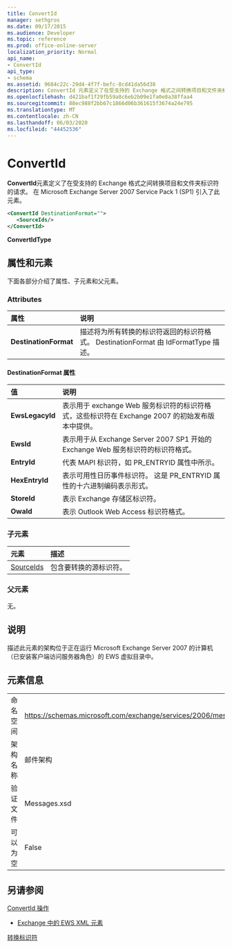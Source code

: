 ```yaml
---
title: ConvertId
manager: sethgros
ms.date: 09/17/2015
ms.audience: Developer
ms.topic: reference
ms.prod: office-online-server
localization_priority: Normal
api_name:
- ConvertId
api_type:
- schema
ms.assetid: 9684c22c-29d4-4f7f-befc-8cd41da56d38
description: ConvertId 元素定义了在受支持的 Exchange 格式之间转换项目和文件夹标识符的请求。 在 Microsoft Exchange Server 2007 Service Pack 1 (SP1) 引入了此元素。
ms.openlocfilehash: d421baf1f29fb59a8c6eb2b09e1fa0e8a38ffaa4
ms.sourcegitcommit: 88ec988f2bb67c1866d06b361615f3674a24e795
ms.translationtype: MT
ms.contentlocale: zh-CN
ms.lasthandoff: 06/03/2020
ms.locfileid: "44452536"
---
```

# <a name="convertid"></a>ConvertId

**ConvertId**元素定义了在受支持的 Exchange 格式之间转换项目和文件夹标识符的请求。 在 Microsoft Exchange Server 2007 Service Pack 1 (SP1) 引入了此元素。 
  
```xml
<ConvertId DestinationFormat="">
   <SourceIds/>
</ConvertId>
```

 **ConvertIdType**
## <a name="attributes-and-elements"></a>属性和元素

下面各部分介绍了属性、子元素和父元素。
  
### <a name="attributes"></a>Attributes

|**属性**|**说明**|
|:-----|:-----|
|**DestinationFormat** <br/> |描述将为所有转换的标识符返回的标识符格式。 DestinationFormat 由 IdFormatType 描述。  <br/> |
   
#### <a name="destinationformat-attribute"></a>DestinationFormat 属性

|**值**|**说明**|
|:-----|:-----|
|**EwsLegacyId** <br/> |表示用于 exchange Web 服务标识符的标识符格式，这些标识符在 Exchange 2007 的初始发布版本中提供。  <br/> |
|**EwsId** <br/> |表示用于从 Exchange Server 2007 SP1 开始的 Exchange Web 服务标识符的标识符格式。  <br/> |
|**EntryId** <br/> |代表 MAPI 标识符，如 PR_ENTRYID 属性中所示。  <br/> |
|**HexEntryId** <br/> |表示可用性日历事件标识符。 这是 PR_ENTRYID 属性的十六进制编码表示形式。  <br/> |
|**StoreId** <br/> |表示 Exchange 存储区标识符。  <br/> |
|**OwaId** <br/> |表示 Outlook Web Access 标识符格式。  <br/> |
   
### <a name="child-elements"></a>子元素

|**元素**|**描述**|
|:-----|:-----|
|[SourceIds](sourceids.md) <br/> |包含要转换的源标识符。  <br/> |
   
### <a name="parent-elements"></a>父元素

无。
  
## <a name="remarks"></a>说明

描述此元素的架构位于正在运行 Microsoft Exchange Server 2007 的计算机（已安装客户端访问服务器角色）的 EWS 虚拟目录中。
  
## <a name="element-information"></a>元素信息

|||
|:-----|:-----|
|命名空间  <br/> |https://schemas.microsoft.com/exchange/services/2006/messages  <br/> |
|架构名称  <br/> |邮件架构  <br/> |
|验证文件  <br/> |Messages.xsd  <br/> |
|可以为空  <br/> |False  <br/> |
   
## <a name="see-also"></a>另请参阅



[ConvertId 操作](convertid-operation.md)


- [Exchange 中的 EWS XML 元素](ews-xml-elements-in-exchange.md)


[转换标识符](https://msdn.microsoft.com/library/a5391746-b6ef-4f48-8fc8-8255258651aa%28Office.15%29.aspx)

